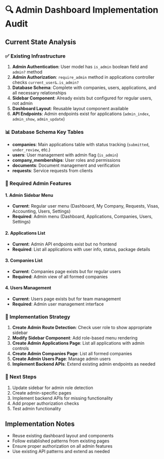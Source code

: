 # 🔍 Admin Dashboard Implementation Audit

## Current State Analysis

### ✅ Existing Infrastructure
1. **Admin Authentication**: User model has `is_admin` boolean field and `admin?` method
2. **Admin Authorization**: `require_admin` method in applications controller checks `current_user&.is_admin?`
3. **Database Schema**: Complete with companies, users, applications, and all necessary relationships
4. **Sidebar Component**: Already exists but configured for regular users, not admin
5. **Dashboard Layout**: Reusable layout component available
6. **API Endpoints**: Admin endpoints exist for applications (`admin_index`, `admin_show`, `admin_update`)

### 📊 Database Schema Key Tables
- **companies**: Main applications table with status tracking (`submitted`, `under_review`, etc.)
- **users**: User management with admin flag (`is_admin`)
- **company_memberships**: User roles and permissions
- **documents**: Document management and verification
- **requests**: Service requests from clients

### 🎯 Required Admin Features

#### 1. Admin Sidebar Menu
- **Current**: Regular user menu (Dashboard, My Company, Requests, Visas, Accounting, Users, Settings)
- **Required**: Admin menu (Dashboard, Applications, Companies, Users, Settings)

#### 2. Applications List
- **Current**: Admin API endpoints exist but no frontend
- **Required**: List all applications with user info, status, package details

#### 3. Companies List
- **Current**: Companies page exists but for regular users
- **Required**: Admin view of all formed companies

#### 4. Users Management
- **Current**: Users page exists but for team management
- **Required**: Admin user management interface

### 🔧 Implementation Strategy

1. **Create Admin Route Detection**: Check user role to show appropriate sidebar
2. **Modify Sidebar Component**: Add role-based menu rendering
3. **Create Admin Applications Page**: List all applications with admin controls
4. **Create Admin Companies Page**: List all formed companies
5. **Create Admin Users Page**: Manage admin users
6. **Implement Backend APIs**: Extend existing admin endpoints as needed

### 🚀 Next Steps
1. Update sidebar for admin role detection
2. Create admin-specific pages
3. Implement backend APIs for missing functionality
4. Add proper authorization checks
5. Test admin functionality

## Implementation Notes
- Reuse existing dashboard layout and components
- Follow established patterns from existing pages
- Ensure proper authorization on all admin features
- Use existing API patterns and extend as needed

